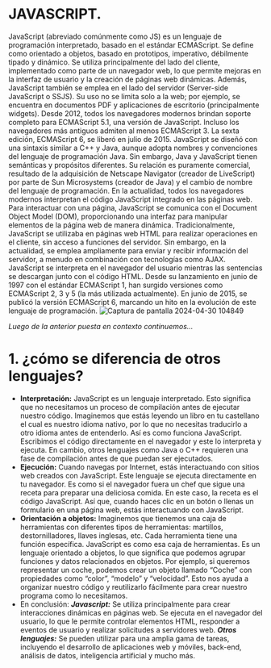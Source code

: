 # JAVASCRIPT.
JavaScript (abreviado comúnmente como JS) es un lenguaje de programación interpretado, basado en el estándar ECMAScript. Se define como orientado a objetos, basado en prototipos, imperativo, débilmente tipado y dinámico.
Se utiliza principalmente del lado del cliente, implementado como parte de un navegador web, lo que permite mejoras en la interfaz de usuario y la creación de páginas web dinámicas. Además, JavaScript también se emplea en el lado del servidor (Server-side JavaScript o SSJS). Su uso no se limita solo a la web; por ejemplo, se encuentra en documentos PDF y aplicaciones de escritorio (principalmente widgets).
Desde 2012, todos los navegadores modernos brindan soporte completo para ECMAScript 5.1, una versión de JavaScript. Incluso los navegadores más antiguos admiten al menos ECMAScript 3. La sexta edición, ECMAScript 6, se liberó en julio de 2015.
JavaScript se diseñó con una sintaxis similar a C++ y Java, aunque adopta nombres y convenciones del lenguaje de programación Java. Sin embargo, Java y JavaScript tienen semánticas y propósitos diferentes. Su relación es puramente comercial, resultado de la adquisición de Netscape Navigator (creador de LiveScript) por parte de Sun Microsystems (creador de Java) y el cambio de nombre del lenguaje de programación.
En la actualidad, todos los navegadores modernos interpretan el código JavaScript integrado en las páginas web. Para interactuar con una página, JavaScript se comunica con el Document Object Model (DOM), proporcionando una interfaz para manipular elementos de la página web de manera dinámica.
Tradicionalmente, JavaScript se utilizaba en páginas web HTML para realizar operaciones en el cliente, sin acceso a funciones del servidor. Sin embargo, en la actualidad, se emplea ampliamente para enviar y recibir información del servidor, a menudo en combinación con tecnologías como AJAX. JavaScript se interpreta en el navegador del usuario mientras las sentencias se descargan junto con el código HTML.
Desde su lanzamiento en junio de 1997 con el estándar ECMAScript 1, han surgido versiones como ECMAScript 2, 3 y 5 (la más utilizada actualmente). En junio de 2015, se publicó la versión ECMAScript 6, marcando un hito en la evolución de este lenguaje de programación.
![Captura de pantalla 2024-04-30 104849](https://github.com/DanielDA95/CheckPoint_7/assets/126833141/e41b14f1-7dc0-4d77-97c0-d352c690a95e)

*Luego de la anterior puesta en contexto continuemos...*

# 1. ¿cómo se diferencia de otros lenguajes? 
- **Interpretación:** JavaScript es un lenguaje interpretado. Esto significa que no necesitamos un proceso de compilación antes de ejecutar nuestro código. Imaginemos que estás leyendo un libro en tu castellano el cual es nuestro idioma nativo, por lo que no necesitas traducirlo a otro idioma antes de entenderlo. Así es como funciona JavaScript. Escribimos el código directamente en el navegador y este lo interpreta y ejecuta. En cambio, otros lenguajes como Java o C++ requieren una fase de compilación antes de que puedan ser ejecutados.
- **Ejecución:** Cuando navegas por Internet, estás interactuando con sitios web creados con JavaScript. Este lenguaje se ejecuta directamente en tu navegador. Es como si el navegador fuera un chef que sigue una receta para preparar una deliciosa comida. En este caso, la receta es el código JavaScript. Así que, cuando haces clic en un botón o llenas un formulario en una página web, estás interactuando con JavaScript.
- **Orientación a objetos:** Imaginemos que tienemos una caja de herramientas con diferentes tipos de herramientas: martillos, destornilladores, llaves inglesas, etc. Cada herramienta tiene una función específica. JavaScript es como esa caja de herramientas. Es un lenguaje orientado a objetos, lo que significa que podemos agrupar funciones y datos relacionados en objetos. Por ejemplo, si queremos representar un coche, podemos crear un objeto llamado “Coche” con propiedades como “color”, “modelo” y “velocidad”. Esto nos ayuda a organizar nuestro código y reutilizarlo fácilmente para crear nuestro programa como lo necesitamos.
- En conclusión:
  ***Javascript:*** Se utiliza principalmente para crear interacciones dinámicas en páginas web. Se ejecuta en el navegador del usuario, lo que le permite controlar elementos HTML, responder a eventos de usuario y realizar solicitudes a servidores web.
  ***Otros lenguajes:*** Se pueden utilizar para una amplia gama de tareas, incluyendo el desarrollo de aplicaciones web y móviles, back-end, análisis de datos, inteligencia artificial y mucho más.
